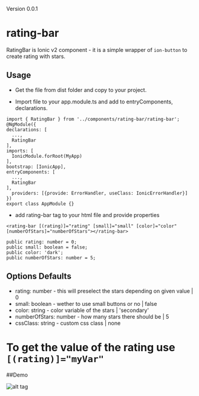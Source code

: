 

Version 0.0.1


# rating-bar
RatingBar is Ionic v2 component - it is a simple wrapper of `ion-button` to create rating with stars.

## Usage

* Get the file from dist folder and copy to your project.

* Import file to your app.module.ts and add to entryComponents, declarations.

```
import { RatingBar } from '../components/rating-bar/rating-bar';
@NgModule({
declarations: [
  ...,
  RatingBar
],
imports: [
  IonicModule.forRoot(MyApp)
],
bootstrap: [IonicApp],
entryComponents: [
  ...,
  RatingBar
],
  providers: [{provide: ErrorHandler, useClass: IonicErrorHandler}]
})
export class AppModule {}
```
* add rating-bar tag to your html file and provide properties
```
<rating-bar [(rating)]="rating" [small]="small" [color]="color" [numberOfStars]="numberOfStars"></rating-bar>
```

```
public rating: number = 0;
public small: boolean = false;
public color: 'dark';
public numberOfStars: number = 5;

```

## Options                                                                         Defaults   

* rating: number        - this will preselect the stars depending on given value | 0
* small: boolean        - wether to use small buttons or no                      | false
* color: string         - color variable of the stars                            | 'secondary'
* numberOfStars: number - how many stars there should be                         | 5
* cssClass: string      - custom css class                                       | none

# To get the value of the rating use `[(rating)]="myVar"`


##Demo


![alt tag](https://github.com/ekhmoi/Ionic-Component-fab-toolbar/blob/master/demo/RatingBar.gif)